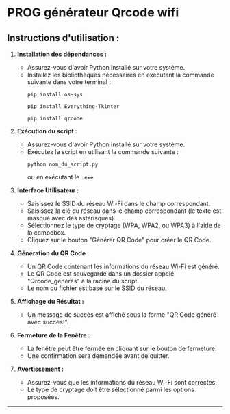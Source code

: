 # PROG générateur Qrcode wifi

## Instructions d'utilisation :

1. **Installation des dépendances :**
   - Assurez-vous d'avoir Python installé sur votre système.
   - Installez les bibliothèques nécessaires en exécutant la commande suivante dans votre terminal :
     ```
     pip install os-sys
     ```
	 ```
	 pip install Everything-Tkinter
	 ```
	 ```
	 pip install qrcode
	 ```
	 
2. **Exécution du script :**
   - Assurez-vous d'avoir Python installé sur votre système.
   - Exécutez le script en utilisant la commande suivante :
     ```
     python nom_du_script.py
     ```
	 ou en exécutant le `.exe`

3. **Interface Utilisateur :**
   - Saisissez le SSID du réseau Wi-Fi dans le champ correspondant.
   - Saisissez la clé du réseau dans le champ correspondant (le texte est masqué avec des astérisques).
   - Sélectionnez le type de cryptage (WPA, WPA2, ou WPA3) à l'aide de la combobox.
   - Cliquez sur le bouton "Générer QR Code" pour créer le QR Code.

4. **Génération du QR Code :**
   - Un QR Code contenant les informations du réseau Wi-Fi est généré.
   - Le QR Code est sauvegardé dans un dossier appelé "Qrcode_générés" à la racine du script.
   - Le nom du fichier est basé sur le SSID du réseau.

5. **Affichage du Résultat :**
   - Un message de succès est affiché sous la forme "QR Code généré avec succès!".

6. **Fermeture de la Fenêtre :**
   - La fenêtre peut être fermée en cliquant sur le bouton de fermeture.
   - Une confirmation sera demandée avant de quitter.

7. **Avertissement :**
   - Assurez-vous que les informations du réseau Wi-Fi sont correctes.
   - Le type de cryptage doit être sélectionné parmi les options proposées.
----

